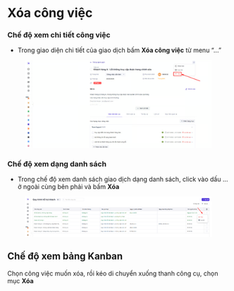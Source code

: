 # Xóa công việc

### Chế độ xem chi tiết công việc

* Trong giao diện chi tiết của giao dịch bấm **Xóa công việc** từ menu “...”&#x20;

<figure><img src="../../../.gitbook/assets/image (2).png" alt=""><figcaption></figcaption></figure>



### **Chế độ xem dạng danh sách**&#x20;

* Trong chế độ xem danh sách giao dịch dạng danh sách,  click vào dấu ... ở ngoài cùng bên phải và bấm **Xóa**&#x20;

<figure><img src="../../../.gitbook/assets/image (3).png" alt=""><figcaption></figcaption></figure>

## Chế độ xem bảng Kanban

Chọn công việc muốn xóa, rồi kéo di chuyển xuống thanh công cụ, chọn mục **Xóa**&#x20;

<figure><img src="../../../.gitbook/assets/xóa cv 1 .gif" alt=""><figcaption></figcaption></figure>

